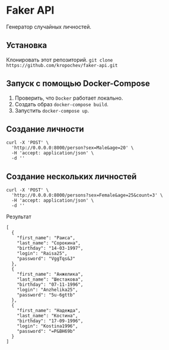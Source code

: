 # Faker API
Генератор случайных личностей.

## Установка
Клонировать этот репозиторий. `git clone https://github.com/kropochev/faker-api.git`

## Запуск с помощью Docker-Compose
1. Проверить, что `Docker` работает локально.
2. Создать образ `docker-compose build`.
3. Запустить `docker-compose up`.

## Создание личности
```
curl -X 'POST' \
  'http://0.0.0.0:8000/person?sex=Male&age=20' \
  -H 'accept: application/json' \
  -d ''
```

## Создание нескольких личностей
```
curl -X 'POST' \
  'http://0.0.0.0:8000/persons?sex=Female&age=25&count=3' \
  -H 'accept: application/json' \
  -d ''
```
Результат
```
[
  {
    "first_name": "Раиса",
    "last_name": "Сорокина",
    "birthday": "14-03-1997",
    "login": "Raisa25",
    "password": "VggTqs&J"
  },
  {
    "first_name": "Анжелика",
    "last_name": "Шестакова",
    "birthday": "07-11-1996",
    "login": "Anzhelika25",
    "password": "5u-6gttb"
  },
  {
    "first_name": "Надежда",
    "last_name": "Костина",
    "birthday": "17-09-1996",
    "login": "Kostina1996",
    "password": "=P&BH69b"
  }
]
```
